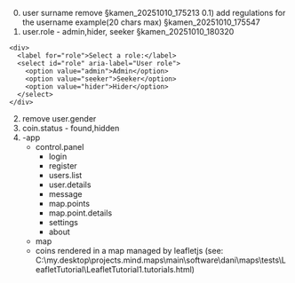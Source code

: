 0) user surname remove §kamen_20251010_175213
0.1)  add regulations for the username example(20 chars max) §kamen_20251010_175547
1) user.role - admin,hider, seeker
  §kamen_20251010_180320
   
  <!-- Combo box (roles) -->
    <div>
      <label for="role">Select a role:</label>
      <select id="role" aria-label="User role">
        <option value="admin">Admin</option>
        <option value="seeker">Seeker</option>
        <option value="hider">Hider</option>
      </select>
    </div>
    
2) remove user.gender
3) coin.status - found,hidden
4) -app
    - control.panel
        - login
        - register
        - users.list
        - user.details
        - message
        - map.points
        - map.point.details
        - settings
        - about
    - map
     - coins rendered in a map managed by leafletjs
       (see: C:\my.desktop\projects\.mind.maps\main\software\dani\maps\tests\LeafletTutorial\LeafletTutorial1\.tutorials.html)

